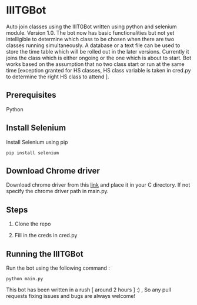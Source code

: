 # IIITGBot
Auto join classes using the IIITGBot written using python and selenium module. Version 1.0. The bot now has basic functionalities but not yet intelligible to determine which class to be chosen when there are two classes running simultaneously. A database or a text file can be used to store the time table which will be rolled out in the later versions. Currently it joins the class which is either ongoing or the one which is about to start. Bot works based on the assumption that no two class start or run at the same time [exception granted for HS classes, HS class variable is taken in cred.py to determine the right HS class to attend ].

## Prerequisites
Python

## Install Selenium  
Install Selenium using pip
```
pip install selenium
```

## Download Chrome driver
Download chrome driver from this [link](https://chromedriver.chromium.org/downloads) and place it in your C directory. If not specify the chrome driver path in main.py.

## Steps
1) Clone the repo

2) Fill in the creds in cred.py

## Running the IIITGBot
Run the bot using the following command :
```
python main.py
```
This bot has been written in a rush [ around 2 hours ] :) , So any pull requests fixing issues and bugs are always welcome!
